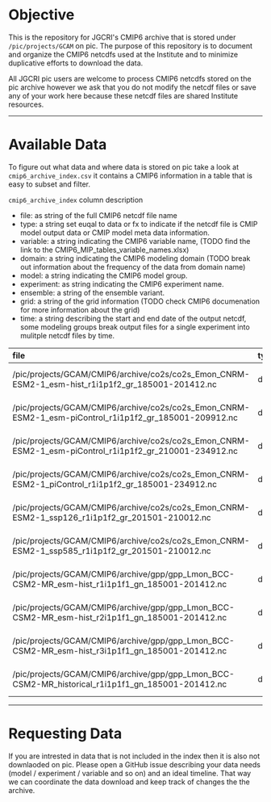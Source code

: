 # Objective
This is the repository for JGCRI's CMIP6 archive that is stored under `/pic/projects/GCAM` on pic. The purpose of this repository is to document and organize the CMIP6 netcdfs used at the Institute and to minimize duplicative efforts to download the data. 

All JGCRI pic users are welcome to process CMIP6 netcdfs stored on the pic archive however we ask that you do not modify the netcdf files or save any of your work here because these netcdf files are shared Institute resources. 


*** 

# Available Data 

To figure out what data and where data is stored on pic take a look at `cmip6_archive_index.csv` it contains a CMIP6 information in a table that is easy to subset and filter. 

`cmip6_archive_index` column description
* file: as string of the full CMIP6 netcdf file name 
* type: a string set euqal to data or fx to indicate if the netcdf file is CMIP model output data or CMIP model meta data information. 
* variable: a string indicating the CMIP6 variable name, (TODO find the link to the CMIP6_MIP_tables_variable_names.xlsx)
* domain: a string indicating the CMIP6 modeling domain (TODO break out information about the frequency of the data from domain name)
* model: a string indicating the CMIP6 model group.
* experiment: as string indicating the CMIP6 experiment name. 
* ensemble: a string of the ensemble variant.
* grid: a string of the grid information (TODO check CMIP6 documenation for more information about the grid)
* time: a string describing the start and end date of the output netcdf, some modeling groups break output files for a single experiment into mulitple netcdf files by time. 


|file                                                                                                   |type |variable |domain |model       |experiment    |ensemble |grid |time          |
|:------------------------------------------------------------------------------------------------------|:----|:--------|:------|:-----------|:-------------|:--------|:----|:-------------|
|/pic/projects/GCAM/CMIP6/archive/co2s/co2s_Emon_CNRM-ESM2-1_esm-hist_r1i1p1f2_gr_185001-201412.nc      |data |co2s     |Emon   |CNRM-ESM2-1 |esm-hist      |r1i1p1f2 |gr   |185001-201412 |
|/pic/projects/GCAM/CMIP6/archive/co2s/co2s_Emon_CNRM-ESM2-1_esm-piControl_r1i1p1f2_gr_185001-209912.nc |data |co2s     |Emon   |CNRM-ESM2-1 |esm-piControl |r1i1p1f2 |gr   |185001-209912 |
|/pic/projects/GCAM/CMIP6/archive/co2s/co2s_Emon_CNRM-ESM2-1_esm-piControl_r1i1p1f2_gr_210001-234912.nc |data |co2s     |Emon   |CNRM-ESM2-1 |esm-piControl |r1i1p1f2 |gr   |210001-234912 |
|/pic/projects/GCAM/CMIP6/archive/co2s/co2s_Emon_CNRM-ESM2-1_piControl_r1i1p1f2_gr_185001-234912.nc     |data |co2s     |Emon   |CNRM-ESM2-1 |piControl     |r1i1p1f2 |gr   |185001-234912 |
|/pic/projects/GCAM/CMIP6/archive/co2s/co2s_Emon_CNRM-ESM2-1_ssp126_r1i1p1f2_gr_201501-210012.nc        |data |co2s     |Emon   |CNRM-ESM2-1 |ssp126        |r1i1p1f2 |gr   |201501-210012 |
|/pic/projects/GCAM/CMIP6/archive/co2s/co2s_Emon_CNRM-ESM2-1_ssp585_r1i1p1f2_gr_201501-210012.nc        |data |co2s     |Emon   |CNRM-ESM2-1 |ssp585        |r1i1p1f2 |gr   |201501-210012 |
|/pic/projects/GCAM/CMIP6/archive/gpp/gpp_Lmon_BCC-CSM2-MR_esm-hist_r1i1p1f1_gn_185001-201412.nc        |data |gpp      |Lmon   |BCC-CSM2-MR |esm-hist      |r1i1p1f1 |gn   |185001-201412 |
|/pic/projects/GCAM/CMIP6/archive/gpp/gpp_Lmon_BCC-CSM2-MR_esm-hist_r2i1p1f1_gn_185001-201412.nc        |data |gpp      |Lmon   |BCC-CSM2-MR |esm-hist      |r2i1p1f1 |gn   |185001-201412 |
|/pic/projects/GCAM/CMIP6/archive/gpp/gpp_Lmon_BCC-CSM2-MR_esm-hist_r3i1p1f1_gn_185001-201412.nc        |data |gpp      |Lmon   |BCC-CSM2-MR |esm-hist      |r3i1p1f1 |gn   |185001-201412 |
|/pic/projects/GCAM/CMIP6/archive/gpp/gpp_Lmon_BCC-CSM2-MR_historical_r1i1p1f1_gn_185001-201412.nc      |data |gpp      |Lmon   |BCC-CSM2-MR |historical    |r1i1p1f1 |gn   |185001-201412 |


*** 

# Requesting Data

If you are intrested in data that is not included in the index then it is also not downlaoded on pic. Please open a GitHub issue describing your data needs (model / experiment / variable and so on) and an ideal timeline. That way we can coordinate the data download and keep track of changes the the archive. 

